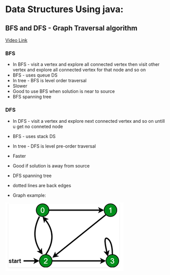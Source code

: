 # Data Structures Using java:


## BFS and DFS - Graph Traversal algorithm

[Video Link](https://www.youtube.com/watch?v=pcKY4hjDrxk)

### BFS
- In BFS - visit a vertex and explore all connected vertex then visit other vertex and explore all connected vertex for that node and so on
- BFS - uses queue DS
- In tree - BFS is level order traversal
- Slower
- Good to use BFS when solution is near to source
- BFS spanning tree

### DFS
- In DFS - visit a vertex and explore next connected vertex and so on untill u get no conneted node
- BFS - uses stack DS
- In tree - DFS is level pre-order traversal
- Faster
- Good if solution is away from source
- DFS spanning tree
- dotted lines are back edges


- Graph example:

![graph-bfs-dfs](./images/graph-bfs-dfs.png)

